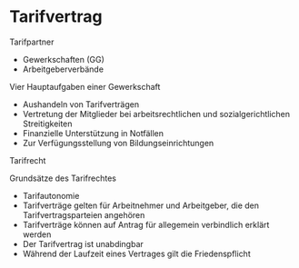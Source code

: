 # Tarifvertrag

Tarifpartner

- Gewerkschaften (GG)
- Arbeitgeberverbände

Vier Hauptaufgaben einer Gewerkschaft

- Aushandeln von Tarifverträgen
- Vertretung der Mitglieder bei arbeitsrechtlichen und sozialgerichtlichen
  Streitigkeiten
- Finanzielle Unterstützung in Notfällen
- Zur Verfügungsstellung von Bildungseinrichtungen

Tarifrecht

Grundsätze des Tarifrechtes

- Tarifautonomie
- Tarifverträge gelten für Arbeitnehmer und Arbeitgeber, die den Tarifvertragsparteien angehören
- Tarifverträge können auf Antrag für allegemein verbindlich erklärt werden
- Der Tarifvertrag ist unabdingbar
- Während der Laufzeit eines Vertrages gilt die Friedenspflicht
